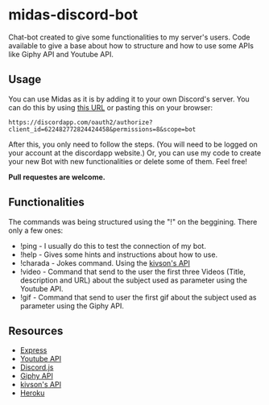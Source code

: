 # midas-discord-bot
Chat-bot created to give some functionalities to my server's users. Code available to give a base about how to structure and how to use some APIs like Giphy API and Youtube API.

## Usage
You can use Midas as it is by adding it to your own Discord's server. You can do this by using [this URL](https://discordapp.com/oauth2/authorize?client_id=622482772824424458&permissions=8&scope=bot) or pasting this on your browser:

```https://discordapp.com/oauth2/authorize?client_id=622482772824424458&permissions=8&scope=bot```

After this, you only need to follow the steps. (You will need to be logged on your account at the discordapp website.) Or, you can use my code to create your new Bot with new functionalities or delete some of them. Feel free!

**Pull requestes are welcome.**

## Functionalities
The commands was being structured using the "!" on the beggining. There only a few ones:
* !ping - I usually do this to test the connection of my bot.
* !help - Gives some hints and instructions about how to use.
* !charada - Jokes command. Using the [kivson's API](https://github.com/kivson/charadas)
* !video <parameter to search> - Command that send to the user the first three Videos (Title, description and URL) about     the subject used as parameter using the Youtube API.
* !gif <parameter to search> - Command that send to user the first gif about the subject used as parameter using the         Giphy API.
  
## Resources
* [Express](https://expressjs.com/pt-br/api.html)
* [Youtube API](https://developers.google.com/youtube/v3/quickstart/nodejs)  
* [Discord.js](https://discordjs.guide/)
* [Giphy API](https://developers.giphy.com/docs/sdk)
* [kivson's API](https://github.com/kivson/charadas)
* [Heroku](https://devcenter.heroku.com/categories/reference)
